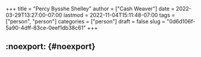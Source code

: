 +++
title = "Percy Bysshe Shelley"
author = ["Cash Weaver"]
date = 2022-03-29T13:27:00-07:00
lastmod = 2022-11-04T15:11:48-07:00
tags = ["person", "person"]
categories = ["person"]
draft = false
slug = "0d6d106f-5a90-4dff-83ce-0eef1db38c61"
+++

## :noexport: {#noexport}
